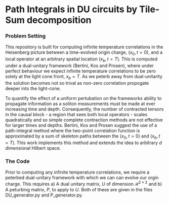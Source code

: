 # Path Integrals in DU circuits by Tile-Sum decomposition

### Problem Setting

This repository is built for computing infinite temperature correlations in the Heisenberg picture between a time-evolved origin charge, $(x_0,t=0)$, and a local operator at an arbitrary spatial location $(x_b,t=T)$. This is computed under a dual-unitary framework (Bertini, Kos and Prosen), where under perfect behaviour we expect infinite temperature correlations to be zero solely at the light cone front, $x_b = T$. As we peterb away from dual-unitarity the solution becomes not so trival as non-zero correlation propogate deeper into the light-cone.

To quantify the effect of a uniform pertubation on the frameworks ability to propagate information as a soliton measurements must be made at ever increasing time and depth. Consequently, the number of contracted tensors in the causal block - a region that sees both local operators - scales quadratically and so simple complete contraction methods are not effective for larger times and depths. Bertini, Kos and Prosen suggest the use of a path-integral method where the two-point correlation function is approximated by a sum of skeleton paths between the $(x_0,t=0)$ and $(x_b,t=T)$. This work implements this method and extends the idea to arbitrary $d$ dimensional Hilbert space.

### The Code

Prior to computing any infinite temperature correlations, we require a peterbed dual-unitary framework with which we can can evolve our orgin charge. This requires a) A dual unitary matrix, $U$ of dimension $\mathcal{R}^{2\times2}$ and b) A peturbing matrix, $P$, to apply to $U$. Both of these are given in the files DU_generator.py and P_generator.py.
